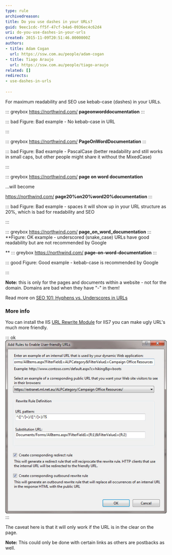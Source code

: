 ```yaml
---
type: rule
archivedreason: 
title: Do you use dashes in your URLs?
guid: 9eec1cdc-ff5f-47cf-b4a6-0936ec4c62d4
uri: do-you-use-dashes-in-your-urls
created: 2015-11-09T20:51:46.0000000Z
authors:
- title: Adam Cogan
  url: https://ssw.com.au/people/adam-cogan
- title: Tiago Araujo
  url: https://ssw.com.au/people/tiago-araujo
related: []
redirects:
- use-dashes-in-urls

---
```


For maximum readability and SEO use kebab-case (dashes) in your URLs.

<!--endintro-->

::: greybox
https://northwind.com/ **pageonworddocumentation** 
:::

::: bad
Figure: Bad example - No kebab-case in URL 


:::

::: greybox
https://northwind.com/ **PageOnWordDocumentation** 
:::

::: bad
Figure: Bad example - PascalCase (better readability and still works in small caps, but other people might share it without the MixedCase)


:::

::: greybox
https://northwind.com/ **page on word documentation** 

...will become

 https://northwind.com/ **page20%on20%word20%documentation** 
:::

::: bad
Figure: Bad example - spaces it will show up in your URL structure as 20%, which is bad for readability and SEO


:::

::: greybox
https://northwind.com/ **page\_on\_word\_documentation** 
:::
 **Figure: OK example - underscored (snake\_case) URLs have good readability but are not recommended by Google

** 
::: greybox
https://northwind.com/ **page-on-word-documentation** 
:::

::: good
Figure: Good example - kebab-case is recommended by Google


:::

**Note:** this is only for the pages and documents within a website - not for the domain. Domains are bad when they have "-" in them!

Read more on [SEO 101: Hyphens vs. Underscores in URLs](https://www.seomechanic.com/seo-101-hyphens-underscores-_-urls/)

### More info

You can install the IIS [URL Rewrite Module](http://learn.iis.net/page.aspx/460/using-the-url-rewrite-module/) for IIS7 you can make ugly URL's much more friendly.

::: ok  
![Figure: Rewrite both the HTML in the page and the incoming URL's to be friendly](friendly-url-rule.jpg)  
:::

The caveat here is that it will only work if the URL is in the clear on the page.

**Note:** This could only be done with certain links as others are postbacks as well.
